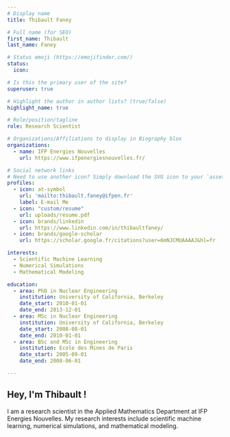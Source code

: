 ```yaml
---
# Display name
title: Thibault Faney

# Full name (for SEO)
first_name: Thibault
last_name: Faney

# Status emoji (https://emojifinder.com/)
status:
  icon:

# Is this the primary user of the site?
superuser: true

# Highlight the author in author lists? (true/false)
highlight_name: true

# Role/position/tagline
role: Research Scientist

# Organizations/Affiliations to display in Biography blox
organizations:
  - name: IFP Energies Nouvelles
    url: https://www.ifpenergiesnouvelles.fr/

# Social network links
# Need to use another icon? Simply download the SVG icon to your `assets/media/icons/custom` folder.
profiles:
  - icon: at-symbol
    url: 'mailto:thibault.faney@ifpen.fr'
    label: E-mail Me
  - icon: "custom/resume"
    url: uploads/resume.pdf
  - icon: brands/linkedin
    url: https://www.linkedin.com/in/thibaultfaney/
  - icon: brands/google-scholar
    url: https://scholar.google.fr/citations?user=6mNJCMUAAAAJ&hl=fr

interests:
  - Scientific Machine Learning
  - Numerical Simulations
  - Mathematical Modeling

education:
  - area: PhD in Nuclear Engineering
    institution: University of California, Berkeley
    date_start: 2010-01-01
    date_end: 2013-12-01
  - area: MSc in Nuclear Engineering
    institution: University of California, Berkeley
    date_start: 2008-08-01
    date_end: 2010-01-01
  - area: BSc and MSc in Engineering
    institution: Ecole des Mines de Paris
    date_start: 2005-09-01
    date_end: 2008-06-01

---
```


## Hey, I'm Thibault !

I am a research scientist in the Applied Mathematics Department at IFP Energies Nouvelles. My research interests include scientific machine learning, numerical simulations, and mathematical modeling.
